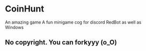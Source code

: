 # CoinHunt
An amazing game
A fun minigame cog for discord RedBot as well as Windows
## No copyright. You can forkyyy (o_O)
